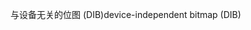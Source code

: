 <span data-ttu-id="f7c22-101">与设备无关的位图 (DIB)</span><span class="sxs-lookup"><span data-stu-id="f7c22-101">device-independent bitmap (DIB)</span></span>